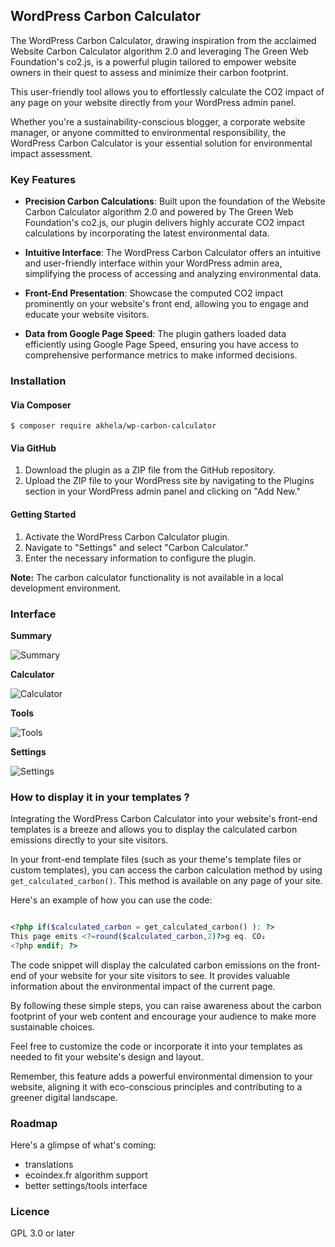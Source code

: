 ## WordPress Carbon Calculator

The WordPress Carbon Calculator, drawing inspiration from the acclaimed Website Carbon Calculator algorithm 2.0 and leveraging The Green Web Foundation's co2.js, is a powerful plugin tailored to empower website owners in their quest to assess and minimize their carbon footprint. 

This user-friendly tool allows you to effortlessly calculate the CO2 impact of any page on your website directly from your WordPress admin panel.

Whether you're a sustainability-conscious blogger, a corporate website manager, or anyone committed to environmental responsibility, the WordPress Carbon Calculator is your essential solution for environmental impact assessment.

### Key Features

- **Precision Carbon Calculations**: Built upon the foundation of the Website Carbon Calculator algorithm 2.0 and powered by The Green Web Foundation's co2.js, our plugin delivers highly accurate CO2 impact calculations by incorporating the latest environmental data.

- **Intuitive Interface**: The WordPress Carbon Calculator offers an intuitive and user-friendly interface within your WordPress admin area, simplifying the process of accessing and analyzing environmental data.

- **Front-End Presentation**: Showcase the computed CO2 impact prominently on your website's front end, allowing you to engage and educate your website visitors.

- **Data from Google Page Speed**: The plugin gathers loaded data efficiently using Google Page Speed, ensuring you have access to comprehensive performance metrics to make informed decisions.

### Installation

#### Via Composer

```shell
$ composer require akhela/wp-carbon-calculator
```
#### Via GitHub

1. Download the plugin as a ZIP file from the GitHub repository.
2. Upload the ZIP file to your WordPress site by navigating to the Plugins section in your WordPress admin panel and clicking on "Add New."

#### Getting Started

1. Activate the WordPress Carbon Calculator plugin.
2. Navigate to "Settings" and select "Carbon Calculator."
3. Enter the necessary information to configure the plugin.

**Note:** The carbon calculator functionality is not available in a local development environment.

### Interface

**Summary**

![Summary](https://github.com/akhela-studio/wp-carbon-calculator/assets/4919596/da38f0a5-e028-4d86-a070-b7cb548ceebc)

**Calculator**

![Calculator](https://github.com/akhela-studio/wp-carbon-calculator/assets/4919596/3bd53fe8-3c33-4628-afff-1f447727d331)

**Tools**

![Tools](https://github.com/akhela-studio/wp-carbon-calculator/assets/4919596/2eb6d38e-0f5e-473a-9245-7381a6f3fb55)

**Settings**

![Settings](https://github.com/akhela-studio/wp-carbon-calculator/assets/4919596/381d6e2f-48fd-4250-8c85-b331ea25fe57)

### How to display it in your templates ?

Integrating the WordPress Carbon Calculator into your website's front-end templates is a breeze and allows you to display the calculated carbon emissions directly to your site visitors. 

In your front-end template files (such as your theme's template files or custom templates), you can access the carbon calculation method by using ```get_calculated_carbon()```. This method is available on any page of your site.

Here's an example of how you can use the code:

```php

<?php if($calculated_carbon = get_calculated_carbon() ): ?>
This page emits <?=round($calculated_carbon,2)?>g eq. CO₂
<?php endif; ?>

```

The code snippet will display the calculated carbon emissions on the front-end of your website for your site visitors to see. It provides valuable information about the environmental impact of the current page.

By following these simple steps, you can raise awareness about the carbon footprint of your web content and encourage your audience to make more sustainable choices.

Feel free to customize the code or incorporate it into your templates as needed to fit your website's design and layout.

Remember, this feature adds a powerful environmental dimension to your website, aligning it with eco-conscious principles and contributing to a greener digital landscape.

### Roadmap

Here's a glimpse of what's coming:

- translations
- ecoindex.fr algorithm support
- better settings/tools interface

### Licence

GPL 3.0 or later